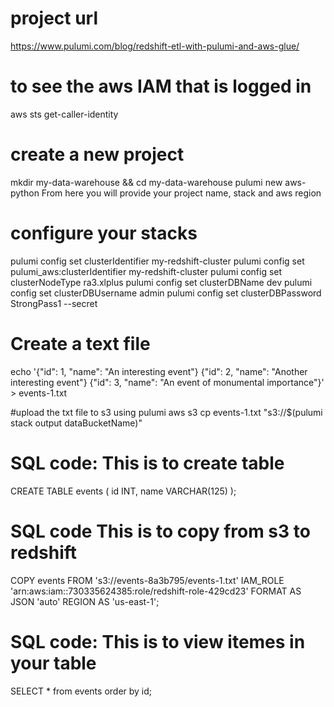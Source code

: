 # project url
https://www.pulumi.com/blog/redshift-etl-with-pulumi-and-aws-glue/



# to see the aws IAM that is logged in
aws sts get-caller-identity
# create a new project

mkdir my-data-warehouse && cd my-data-warehouse
pulumi new aws-python
From here you will provide your project name, stack and aws region

# configure your stacks
pulumi config set clusterIdentifier my-redshift-cluster
 pulumi config set pulumi_aws:clusterIdentifier my-redshift-cluster
pulumi config set clusterNodeType ra3.xlplus
pulumi config set clusterDBName dev
pulumi config set clusterDBUsername admin
pulumi config set clusterDBPassword StrongPass1 --secret


# Create a text file
echo '{"id": 1, "name": "An interesting event"}
{"id": 2, "name": "Another interesting event"}
{"id": 3, "name": "An event of monumental importance"}' > events-1.txt


#upload the txt file to s3 using pulumi
aws s3 cp events-1.txt "s3://$(pulumi stack output dataBucketName)"


# SQL code: This is to create table
CREATE TABLE events (
id INT,
name VARCHAR(125)
);
# SQL code This is to copy from s3 to redshift
COPY events
FROM 's3://events-8a3b795/events-1.txt'
IAM_ROLE 'arn:aws:iam::730335624385:role/redshift-role-429cd23'
FORMAT AS JSON 'auto'
REGION AS 'us-east-1';

# SQL code: This is to view itemes in your table
SELECT * 
from events
order by id;

